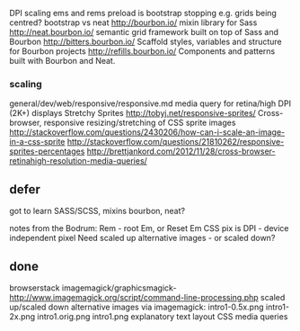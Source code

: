 
DPI scaling
ems and rems
preload
is bootstrap stopping e.g. grids being centred?
bootstrap vs neat
http://bourbon.io/              mixin library for Sass
http://neat.bourbon.io/         semantic grid framework built on top of Sass and Bourbon
http://bitters.bourbon.io/      Scaffold styles, variables and structure for Bourbon projects
http://refills.bourbon.io/      Components and patterns built with Bourbon and Neat.

### scaling

general/dev/web/responsive/responsive.md
media query for retina/high DPI (2K+) displays
Stretchy Sprites http://tobyj.net/responsive-sprites/
Cross-browser, responsive resizing/stretching of CSS sprite images
http://stackoverflow.com/questions/2430206/how-can-i-scale-an-image-in-a-css-sprite
http://stackoverflow.com/questions/21810262/responsive-sprites-percentages
http://brettjankord.com/2012/11/28/cross-browser-retinahigh-resolution-media-queries/

## defer

got to learn
SASS/SCSS, mixins
bourbon, neat?

notes from the Bodrum:
Rem - root Em, or Reset Em
CSS pix is DPI - device independent pixel
Need scaled up alternative images - or scaled down?

## done

browserstack
imagemagick/graphicsmagick-
    http://www.imagemagick.org/script/command-line-processing.php
scaled up/scaled down alternative images via imagemagick: intro1-0.5x.png intro1-2x.png intro1.orig.png intro1.png
explanatory text
layout
CSS media queries
